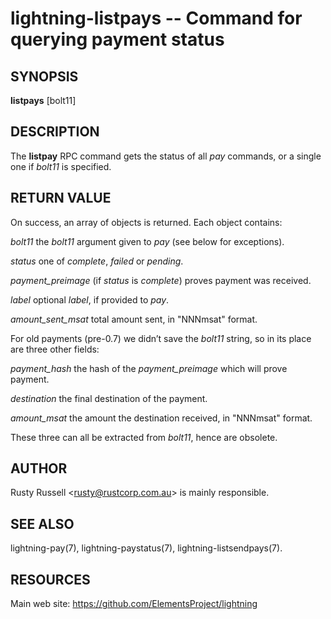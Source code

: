 lightning-listpays -- Command for querying payment status
=========================================================

SYNOPSIS
--------

**listpays** \[bolt11\]

DESCRIPTION
-----------

The **listpay** RPC command gets the status of all *pay* commands, or a
single one if *bolt11* is specified.

RETURN VALUE
------------

On success, an array of objects is returned. Each object contains:

 *bolt11*
the *bolt11* argument given to *pay* (see below for exceptions).

 *status*
one of *complete*, *failed* or *pending*.

 *payment\_preimage*
(if *status* is *complete*) proves payment was received.

 *label*
optional *label*, if provided to *pay*.

 *amount\_sent\_msat*
total amount sent, in "NNNmsat" format.

For old payments (pre-0.7) we didn’t save the *bolt11* string, so in its
place are three other fields:

 *payment\_hash*
the hash of the *payment\_preimage* which will prove payment.

 *destination*
the final destination of the payment.

 *amount\_msat*
the amount the destination received, in "NNNmsat" format.

These three can all be extracted from *bolt11*, hence are obsolete.

AUTHOR
------

Rusty Russell <<rusty@rustcorp.com.au>> is mainly responsible.

SEE ALSO
--------

lightning-pay(7), lightning-paystatus(7), lightning-listsendpays(7).

RESOURCES
---------

Main web site: <https://github.com/ElementsProject/lightning>
